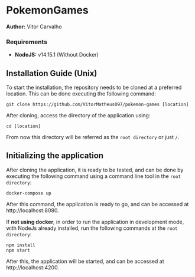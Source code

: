 # PokemonGames

**Author:** Vitor Carvalho

### Requirements

* **NodeJS:** v14.15.1 (Without Docker)

## Installation Guide (Unix)

To start the installation, the repository needs to be cloned at a preferred location. This can be done executing the following command:

```
git clone https://github.com/VitorMatheus097/pokemon-games [location]
```

After cloning, access the directory of the application using:

```
cd [location]
```

From now this directory will be referred as the ```root directory``` or just ```/```.

## Initializing the application

After cloning the application, it is ready to be tested, and can be done by executing the following command using a command line tool in the ```root directory```:

```
docker-compose up
```

After this command, the application is ready to go, and can be accessed at http://localhost:8080.

If **not using docker**, in order to run the application in development mode, with NodeJs already installed, run the following commands at the ```root directory```:

```
npm install
npm start
```

After this, the application will be started, and can be accessed at http://localhost:4200.
